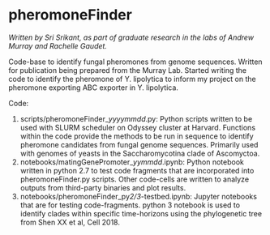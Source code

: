 # pheromoneFinder
<i>Written by Sri Srikant, as part of graduate research in the labs of Andrew Murray and Rachelle Gaudet.</i>

Code-base to identify fungal pheromones from genome sequences. Written for publication being prepared from the Murray Lab. Started writing the code to identify the pheromone of Y. lipolytica to inform my project on the pheromone exporting ABC exporter in Y. lipolytica.

Code:
1. scripts/pheromoneFinder_*yyyymmdd*.py:	Python scripts written to be used with SLURM scheduler on Odyssey cluster at Harvard. Functions within the code provide the methods to be run in sequence to identify pheromone candidates from fungal genome sequences. Primarily used with genomes of yeasts in the Saccharomycotina clade of Ascomyctoa.
2. notebooks/matingGenePromoter_*yymmdd*.ipynb:	Python notebook written in python 2.7 to test code fragments that are incorporated into pheromoneFinder.py scripts. Other code-cells are written to analyze outputs from third-party binaries and plot results.
3. notebooks/pheromoneFinder_py*2/3*-testbed.ipynb:	Jupyter notebooks that are for testing code-fragments. python 3 notebook is used to identify clades within specific time-horizons using the phylogenetic tree from Shen XX et al, Cell 2018. 
